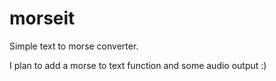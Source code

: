 # morseit
Simple text to morse converter.

I plan to add a morse to text function and some audio output :)
